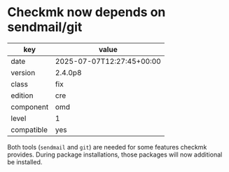 [//]: # (werk v2)
# Checkmk now depends on sendmail/git

key        | value
---------- | ---
date       | 2025-07-07T12:27:45+00:00
version    | 2.4.0p8
class      | fix
edition    | cre
component  | omd
level      | 1
compatible | yes

Both tools (`sendmail` and `git`) are needed for some features checkmk provides.
During package installations, those packages will now additional be installed.
